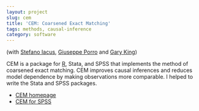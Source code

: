 ```yaml
---
layout: project
slug: cem
title: 'CEM: Coarsened Exact Matching'
tags: methods, causal-inference
category: software
---
```


(with [Stefano Iacus][],  [Giuseppe Porro][] and [Gary King][])

CEM is a package for [R][], Stata, and SPSS that implements the method
of coarsened exact matching. CEM improves causal inferences and
reduces model dependence by making observations more comparable. I
helped to write the Stata and SPSS packages.

* [CEM homepage][home]
* [CEM for SPSS][cem-spss]

[home]: http://gking.harvard.edu/cem/
[Stefano Iacus]: http://www.economia.unimi.it/iacus
[Giuseppe Porro]: http://www.sp.units.it/Lists/Corpo%20docente/DispForm.aspx?ID=77
[Gary King]: http://gking.harvard.edu
[R]: http://www.r-project.com
[cem-spss]: http://projects.iq.harvard.edu/cem-spss/
